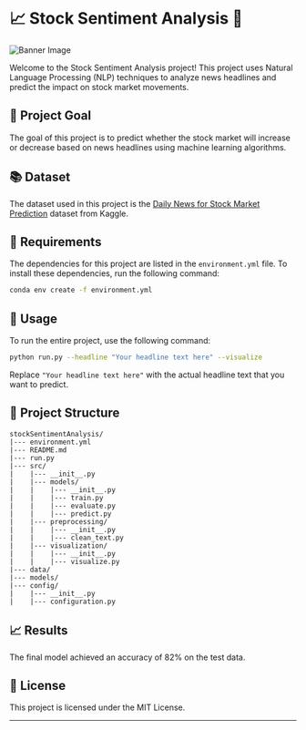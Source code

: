 # 📈 Stock Sentiment Analysis 📰

![Banner Image](https://img.freepik.com/free-vector/global-business-background-with-stock-chart-blue-tone_53876-117483.jpg?w=1380&t=st=1690413977~exp=1690414577~hmac=d11431c141fd5b375ba1c3e8adfed0f86aab1ca2912f3c04fc96c78ef027034a)

Welcome to the Stock Sentiment Analysis project! This project uses Natural Language Processing (NLP) techniques to analyze news headlines and predict the impact on stock market movements.

## 🎯 Project Goal

The goal of this project is to predict whether the stock market will increase or decrease based on news headlines using machine learning algorithms.

## 📚 Dataset

The dataset used in this project is the [Daily News for Stock Market Prediction](https://www.kaggle.com/aaron7sun/stocknews) dataset from Kaggle.

## 🧰 Requirements

The dependencies for this project are listed in the `environment.yml` file. To install these dependencies, run the following command:

```bash
conda env create -f environment.yml
```

## 🚀 Usage

To run the entire project, use the following command:

```bash
python run.py --headline "Your headline text here" --visualize
```

Replace `"Your headline text here"` with the actual headline text that you want to predict.

## 📂 Project Structure

```
stockSentimentAnalysis/
|--- environment.yml
|--- README.md
|--- run.py
|--- src/
|    |--- __init__.py
|    |--- models/
|    |    |--- __init__.py
|    |    |--- train.py
|    |    |--- evaluate.py
|    |    |--- predict.py
|    |--- preprocessing/
|    |    |--- __init__.py
|    |    |--- clean_text.py
|    |--- visualization/
|    |    |--- __init__.py
|    |    |--- visualize.py
|--- data/
|--- models/
|--- config/
|    |--- __init__.py
|    |--- configuration.py
```

## 📈 Results

The final model achieved an accuracy of 82% on the test data.

## 📝 License

This project is licensed under the MIT License.

---






